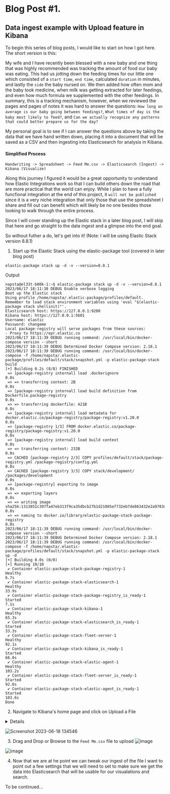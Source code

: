 # Blog Post #1. 
## Data ingest example with Upload feature in Kibana
To begin this series of blog posts, I would like to start on how I got here. The short version is this:

My wife and I have recently been blessed with a new baby and one thing that was highly recommended was tracking the amount of food our baby was eating.
This had us jotting down the feeding times for our little one which consisted of a `start time`, `end time`, calculated `duration` in minutes, and lastly the 
`side` the baby nursed on. We then added how often mom and the baby took medicine, when milk was getting extracted for later feedings, and even how
much formula we supplemented with the other feedings. In summary, this is a tracking mechanism, however, when we reviewed the pages and pages of notes
it was hard to answer the questions: `How long on average is our baby going between feedings?`, `What times of day is the baby most likely to feed?`,
and `Can we actually recognize any patterns that could better prepare us for the day?` 

My personal goal is to see if I can answer the questions above by taking the data that we have hand written down, placing it into a document that will 
be saved as a CSV and then ingesting into Elasticsearch for analysis in Kibana. 

#### Simplified Process
`Handwriting -> Spreadsheet -> Feed Me.csv -> Elasticsearch (Ingest) -> Kibana (Visualize)`

Along this journey I figured it would be a great opportunity to understand
how Elastic Integrations work so that I can build others down the road that are more practical that the world can enjoy. While I plan to have a fully
funcfional integration at the end of this project, it `will not be published` since it is a very niche integration that only those that use the spreadsheet
I share and fill out can benefit which will likely be no one besides those looking to walk through the entire process.

Since I will cover standing up the Elastic stack in a later blog post, I will skip that here and go straight to the data ingest and a glimpse into the end goal.

So without futher a do, let's get into it! (Note: I will be using Elastic Stack version 8.8.1)

1. Start up the Elastic Stack using the elastic-package tool (covered in later blog post)

`elastic-package stack up -d -v --version=8.8.1`

Output
```shell
napsta@el33t-b00k-1:~$ elastic-package stack up -d -v --version=8.8.1
2023/06/17 18:11:38 DEBUG Enable verbose logging
Boot up the Elastic stack
Using profile /home/napsta/.elastic-package/profiles/default.
Remember to load stack environment variables using 'eval "$(elastic-package stack shellinit)"'.
Elasticsearch host: https://127.0.0.1:9200
Kibana host: https://127.0.0.1:5601
Username: elastic
Password: changeme
Local package-registry will serve packages from these sources:
- Proxy to https://epr.elastic.co
2023/06/17 18:11:39 DEBUG running command: /usr/local/bin/docker-compose version --short
2023/06/17 18:11:39 DEBUG Determined Docker Compose version: 2.18.1
2023/06/17 18:11:39 DEBUG running command: /usr/local/bin/docker-compose -f /home/napsta/.elastic-package/profiles/default/stack/snapshot.yml -p elastic-package-stack build
[+] Building 0.2s (8/8) FINISHED
 => [package-registry internal] load .dockerignore                                                                                         0.0s
 => => transferring context: 2B                                                                                                            0.0s
 => [package-registry internal] load build definition from Dockerfile.package-registry                                                     0.0s
 => => transferring dockerfile: 421B                                                                                                       0.0s
 => [package-registry internal] load metadata for docker.elastic.co/package-registry/package-registry:v1.20.0                              0.0s
 => [package-registry 1/3] FROM docker.elastic.co/package-registry/package-registry:v1.20.0                                                0.0s
 => [package-registry internal] load build context                                                                                         0.0s
 => => transferring context: 232B                                                                                                          0.0s
 => CACHED [package-registry 2/3] COPY profiles/default/stack/package-registry.yml /package-registry/config.yml                            0.0s
 => CACHED [package-registry 3/3] COPY stack/development/ /packages/development                                                            0.0s
 => [package-registry] exporting to image                                                                                                  0.0s
 => => exporting layers                                                                                                                    0.0s
 => => writing image sha256:1313851c397fa47eb313f9ca35dbcb27b1d21085ef732eb7de863432e2a9783d                                               0.0s
 => => naming to docker.io/library/elastic-package-stack-package-registry                                                                  0.0s
2023/06/17 18:11:39 DEBUG running command: /usr/local/bin/docker-compose version --short
2023/06/17 18:11:39 DEBUG Determined Docker Compose version: 2.18.1
2023/06/17 18:11:39 DEBUG running command: /usr/local/bin/docker-compose -f /home/napsta/.elastic-package/profiles/default/stack/snapshot.yml -p elastic-package-stack up -d
[+] Building 0.0s (0/0)
[+] Running 10/10
 ✔ Container elastic-package-stack-package-registry-1           Healthy                                                                    6.7s
 ✔ Container elastic-package-stack-elasticsearch-1              Healthy                                                                   33.9s
 ✔ Container elastic-package-stack-package-registry_is_ready-1  Started                                                                    7.1s
 ✔ Container elastic-package-stack-kibana-1                     Healthy                                                                   65.3s
 ✔ Container elastic-package-stack-elasticsearch_is_ready-1     Started                                                                   33.3s
 ✔ Container elastic-package-stack-fleet-server-1               Healthy                                                                   92.1s
 ✔ Container elastic-package-stack-kibana_is_ready-1            Started                                                                   66.0s
 ✔ Container elastic-package-stack-elastic-agent-1              Healthy                                                                  103.2s
 ✔ Container elastic-package-stack-fleet-server_is_ready-1      Started                                                                   92.6s
 ✔ Container elastic-package-stack-elastic-agent_is_ready-1     Started                                                                  103.6s
Done
```

2. Navigate to Kibana's home page and click on Upload a File
<details>
 
  1. Click on Elastic at the top of Kibana to get to the Welcome Page
 
  2. Click on Upload File
 
  3. This is a note that the URL you could navigate to is: `https://127.0.0.1:5601/app/home#/tutorial_directory/fileDataViz`
 
</details>

![Screenshot 2023-06-18 134546](https://github.com/nicpenning/Elasti-daddy/assets/5582679/6de30cfc-47a5-4a1c-9c7e-83c18dbfb9dd)

3. Drag and Drop or Browse to the `Feed Me.csv` file to upload
![image](https://github.com/nicpenning/Elasti-daddy/assets/5582679/4160bfd3-24c1-4f50-a98e-c2abec534887)

![image](https://github.com/nicpenning/Elasti-daddy/assets/5582679/8aa7bcbe-786b-4282-8557-54a71825e5e7)

4. Now that we are at he point we can tweak our ingest of the file I want to point out a few settings that we will need to set to make sure we get the data into Elasticsearch that will be usable for our visualations and search.

To be continued...
